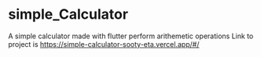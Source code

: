 # simple_Calculator
A simple calculator made with flutter perform arithemetic operations
Link to project is https://simple-calculator-sooty-eta.vercel.app/#/
